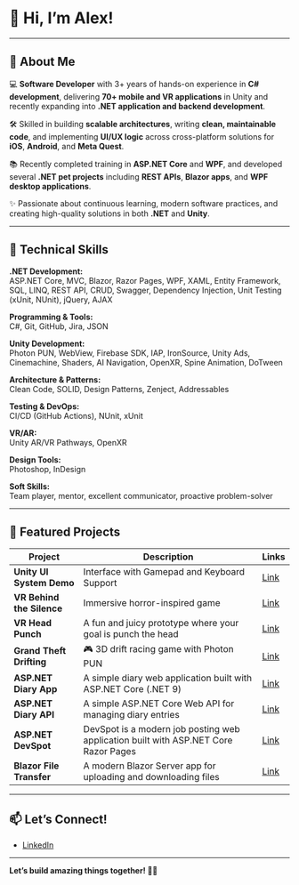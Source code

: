 # 👋 Hi, I’m Alex!

---

## 🚀 About Me  

💻 **Software Developer** with 3+ years of hands-on experience in **C# development**, delivering **70+ mobile and VR applications** in Unity and recently expanding into **.NET application and backend development**.  

🛠️ Skilled in building **scalable architectures**, writing **clean, maintainable code**, and implementing **UI/UX logic** across cross-platform solutions for **iOS**, **Android**, and **Meta Quest**.  

📚 Recently completed training in **ASP.NET Core** and **WPF**, and developed several **.NET pet projects** including **REST APIs**, **Blazor apps**, and **WPF desktop applications**.  

✨ Passionate about continuous learning, modern software practices, and creating high-quality solutions in both **.NET** and **Unity**.  

---

## 🧩 Technical Skills  

**.NET Development:**  
ASP.NET Core, MVC, Blazor, Razor Pages, WPF, XAML, Entity Framework, SQL, LINQ, REST API, CRUD, Swagger, Dependency Injection, Unit Testing (xUnit, NUnit), jQuery, AJAX  

**Programming & Tools:**  
C#, Git, GitHub, Jira, JSON  

**Unity Development:**  
Photon PUN, WebView, Firebase SDK, IAP, IronSource, Unity Ads, Cinemachine, Shaders, AI Navigation, OpenXR, Spine Animation, DoTween  

**Architecture & Patterns:**  
Clean Code, SOLID, Design Patterns, Zenject, Addressables  

**Testing & DevOps:**  
CI/CD (GitHub Actions), NUnit, xUnit  

**VR/AR:**  
Unity AR/VR Pathways, OpenXR  

**Design Tools:**  
Photoshop, InDesign  

**Soft Skills:**  
Team player, mentor, excellent communicator, proactive problem-solver  


---

## 🌟 Featured Projects

| Project | Description | Links |
|---------|--------------|---------------|
| **Unity UI System Demo** | Interface with Gamepad and Keyboard Support | [Link](https://github.com/RollsRoyce13/Unity-Input-UI)
| **VR Behind the Silence** | Immersive horror-inspired game | [Link](https://github.com/RollsRoyce13/VR-Behind-the-Silence) 
| **VR Head Punch** | A fun and juicy prototype where your goal is punch the head | [Link](https://github.com/RollsRoyce13/Unity-VR-Head-Punch) 
| **Grand Theft Drifting** | 🎮 3D drift racing game with Photon PUN | [Link](https://github.com/RollsRoyce13/Unity-Grand-Theft-Drifting)
| **ASP.NET Diary App** | A simple diary web application built with ASP.NET Core (.NET 9) | [Link](https://github.com/RollsRoyce13/Diary)
| **ASP.NET Diary API** | A simple ASP.NET Core Web API for managing diary entries | [Link](https://github.com/RollsRoyce13/WebDiaryAPI)
| **ASP.NET DevSpot** | DevSpot is a modern job posting web application built with ASP.NET Core Razor Pages | [Link](https://github.com/RollsRoyce13/DevSpot)
| **Blazor File Transfer** | A modern Blazor Server app for uploading and downloading files | [Link](https://github.com/RollsRoyce13/Blazor-File-Transfer)

---

## 📫 Let’s Connect!

- [LinkedIn](https://www.linkedin.com/in/oleksandr-kovalevskyi/)

---

**Let’s build amazing things together! 🚀✨**
